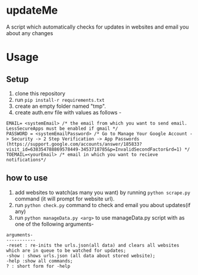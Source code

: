 # updateMe
A script which automatically checks for updates in websites and email you about any changes

# Usage

## Setup
 1. clone this repository
 2. run `pip install-r requirements.txt`
 3. create an empty folder named "tmp".
 4. create auth.env file with values as follows - 
 
  ``` // Note the password below is not your normal google account password.
  EMAIL= <systemEmail> /* the email from which you want to send email. LessSecureApps must be enabled if gmail */
  PASSWORD = <systemEmailPassword> /* Go to Manage Your Google Account -> Security -> 2 Step Verification -> App Passwords (https://support.google.com/accounts/answer/185833?visit_id=638354788869578449-3453718785&p=InvalidSecondFactor&rd=1) */
  TOEMAIL=<yourEmail> /* email in which you want to recieve notifications*/
  ```
 ## how to use
 
 1. add websites to watch(as many you want) by running `python scrape.py` command (it will prompt for website url).
 2. run `python check.py` command to check and email you about updates(if any)
 3. run `python manageData.py <arg>` to use manageData.py script with <arg> as one of the following arguments-
  
  ```
  arguments-
  -----------
  -reset : re-inits the urls.json(all data) and clears all websites which are in queue to be watched for updates;
  -show : shows urls.json (all data about stored website);
  -help :show all commands;
  ? : short form for -help
  ```
